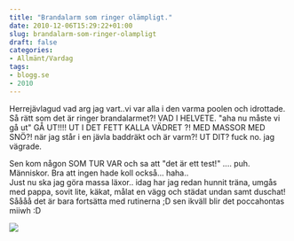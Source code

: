 ```yaml
---
title: "Brandalarm som ringer olämpligt."
date: 2010-12-06T15:29:22+01:00
slug: brandalarm-som-ringer-olampligt
draft: false
categories:
- Allmänt/Vardag
tags:
- blogg.se
- 2010
---
```

Herrejävlagud vad arg jag vart..vi var alla i den varma poolen och idrottade. Så rätt som det är ringer brandalarmet?! VAD I HELVETE. "aha nu måste vi gå ut" GÅ UT!!!! UT I DET FETT KALLA VÄDRET ?! MED MASSOR MED SNÖ?! när jag står i en jävla baddräkt och är varm?! UT DIT? fuck no. jag vägrade.  
  
Sen kom någon SOM TUR VAR och sa att "det är ett test!" .... puh. Människor. Bra att ingen hade koll också... haha..  
Just nu ska jag göra massa läxor.. idag har jag redan hunnit träna, umgås med pappa, sovit lite, käkat, målat en vägg och städat undan samt duschat! Såååå det är bara fortsätta med rutinerna ;D sen ikväll blir det poccahontas miiwh :D  
  
  
![](/assets/images/blogg.se/pocahontas-pocahontas-11733882-500-336_120432799.jpg)